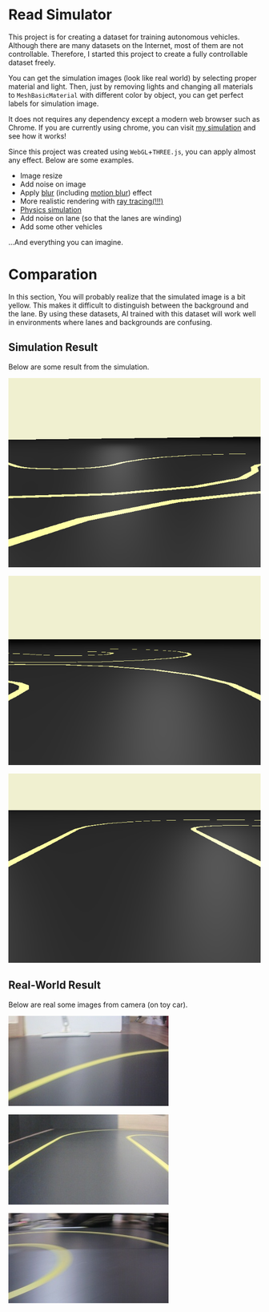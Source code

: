 # Read Simulator

This project is for creating a dataset for training autonomous vehicles. Although there are many datasets on the Internet, most of them are not controllable. Therefore, I started this project to create a fully controllable dataset freely.

You can get the simulation images (look like real world) by selecting proper material and light. Then, just by removing lights and changing all materials to `MeshBasicMaterial` with different color by object, you can get perfect labels for simulation image.

It does not requires any dependency except a modern web browser such as Chrome. If you are currently using chrome, you can visit [my simulation](https://unknownpgr.github.io/road-simulator/index.html) and see how it works!

Since this project was created using `WebGL`+`THREE.js`, you can apply almost any effect. Below are some examples.

- Image resize
- Add noise on image
- Apply [blur](https://stackoverflow.com/questions/15354117/three-js-blur-the-frame-buffer) (including [motion blur](https://codepen.io/tjezidzic/pen/LMppKp)) effect
- More realistic rendering with [ray tracing(!!!)](http://madebyevan.com/webgl-path-tracing/)
- [Physics simulation](https://chandlerprall.github.io/Physijs/)
- Add noise on lane (so that the lanes are winding)
- Add some other vehicles

...And everything you can imagine.

# Comparation

In this section, You will probably realize that the simulated image is a bit yellow. This makes it difficult to distinguish between the background and the lane. By using these datasets, AI trained with this dataset will work well in environments where lanes and backgrounds are confusing.

## Simulation Result

Below are some result from the simulation.

![](imgs/sim/download4.png)

![](imgs/sim/download3.png)

![](imgs/sim/download2.png)

## Real-World Result

Below are real some images from camera (on toy car).

![screenshot-255](imgs/real/screenshot-255.jpg)

![screenshot-20](imgs/real/screenshot-20.jpg)

![screenshot-140](imgs/real/screenshot-140.jpg)
